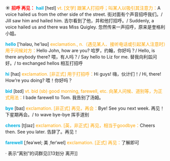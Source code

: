 ☀ <font color="red">**招呼 再见：**</font>
<font color="sky blue">**hail**</font> [heɪl]
<font color="orange">vt. [文学] 跟某人打招呼；叫某人以吸引其注意力：</font>A voice hailed us from the other side of the street. 街对面有个声音招呼我们。/ Jill saw him and hailed him. 吉尔看到了他，并和他打招呼。/ Suddenly, a voice hailed us and there was Miss Quigley. 忽然传来一声招呼，原来是奎格利小姐。

<font color="sky blue">**hello**</font> ['hələʊ, he'ləʊ] 
<font color="orange">exclamation., n.（遇见某人、接听电话或引起某人注意时）用于问候对方：</font>Hello John, how are you? 哈罗，约翰，你好吗？/ Hello, is there anybody there? 喂，有人吗？/ Say hello to Liz for me. 替我向利兹问好。/ to exchanged hellos 相互打招呼

<font color="sky blue">**hi**</font> [haɪ] 
<font color="orange">exclamation. [非正式] 用于打招呼：</font>Hi guys! 嗨，伙计们！/ Hi, there! How’re you doing? 喂！你好吗？

<font color="sky blue">**bid**</font> [bɪd] 
<font color="orange">vt. bid (sb) good morning, farewell, etc. 向某人问候、道别等，为正式用法：</font>I bade farewell to Tom. 我告别了汤姆。

<font color="sky blue">**bye**</font> [baɪ] 
<font color="orange">exclamation. [非正式] 再见，再会：</font>Bye! See you next week. 再见！下星期再会。/ to wave bye-bye 挥手道别

<font color="sky blue">**cheers**</font> [tʃɪəz] 
<font color="orange">exclamation. [英，非正式] 再见，相当于goodbye：</font>Cheers then. See you later. 告辞了。再见！
           
<font color="sky blue">**farewell**</font> [ˌfeəˈwel; 美 ˌferˈwel]
<font color="orange">exclamation. [正式] 再见：</font>了解即可

· 表示“离别”的词群见[[13划分 离开]]